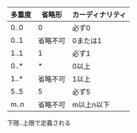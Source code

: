 |多重度|省略形|カーディナリティ|
|---|---|---|
|0..0|0|必ず0|
|0..1|省略不可|0または1|
|1..1|1|必ず1|
|0..*|*|0以上|
|1..*|省略不可|1以上|
|5..5|5|必ず5|
|m..n|省略不可|m以上n以下|

下限..上限で定義される